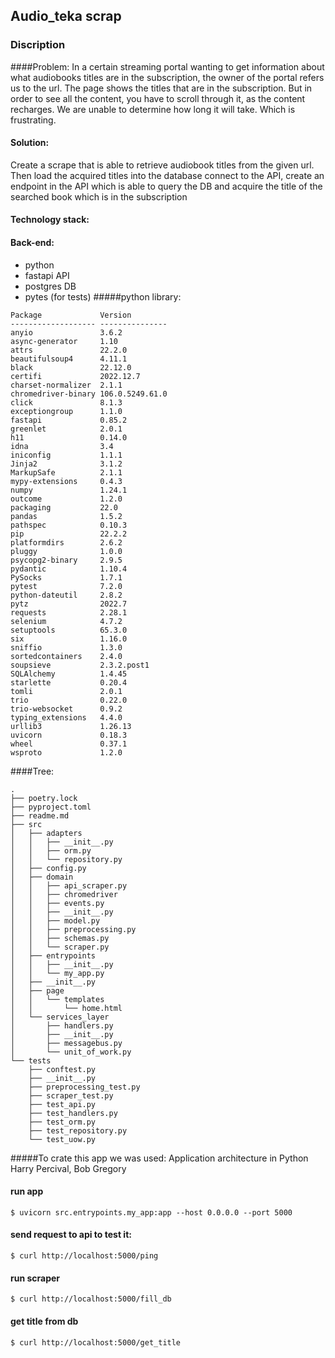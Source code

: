 ## Audio_teka scrap
### Discription
####Problem:
In a certain streaming portal wanting to get information about what  audiobooks titles are in the subscription, the owner of the portal refers us to the url. The page shows the titles that are in the subscription. But in order to see all the content, you have to scroll through it, as the content recharges. We are unable to determine how long it will take. Which is frustrating.
#### Solution:
Create a scrape that is able to retrieve audiobook titles from the given url.
Then load the acquired titles into the database connect to the API, create an endpoint in the API which is able to query the DB and acquire the title of the searched book which is in the subscription
#### Technology stack:
#### Back-end:
- python
- fastapi API
- postgres DB
- pytes (for tests)
#####python library:
```
Package             Version
------------------- ---------------
anyio               3.6.2
async-generator     1.10
attrs               22.2.0
beautifulsoup4      4.11.1
black               22.12.0
certifi             2022.12.7
charset-normalizer  2.1.1
chromedriver-binary 106.0.5249.61.0
click               8.1.3
exceptiongroup      1.1.0
fastapi             0.85.2
greenlet            2.0.1
h11                 0.14.0
idna                3.4
iniconfig           1.1.1
Jinja2              3.1.2
MarkupSafe          2.1.1
mypy-extensions     0.4.3
numpy               1.24.1
outcome             1.2.0
packaging           22.0
pandas              1.5.2
pathspec            0.10.3
pip                 22.2.2
platformdirs        2.6.2
pluggy              1.0.0
psycopg2-binary     2.9.5
pydantic            1.10.4
PySocks             1.7.1
pytest              7.2.0
python-dateutil     2.8.2
pytz                2022.7
requests            2.28.1
selenium            4.7.2
setuptools          65.3.0
six                 1.16.0
sniffio             1.3.0
sortedcontainers    2.4.0
soupsieve           2.3.2.post1
SQLAlchemy          1.4.45
starlette           0.20.4
tomli               2.0.1
trio                0.22.0
trio-websocket      0.9.2
typing_extensions   4.4.0
urllib3             1.26.13
uvicorn             0.18.3
wheel               0.37.1
wsproto             1.2.0
```
####Tree:
```
.
├── poetry.lock
├── pyproject.toml
├── readme.md
├── src
│   ├── adapters
│   │   ├── __init__.py
│   │   ├── orm.py
│   │   └── repository.py
│   ├── config.py
│   ├── domain
│   │   ├── api_scraper.py
│   │   ├── chromedriver
│   │   ├── events.py
│   │   ├── __init__.py
│   │   ├── model.py
│   │   ├── preprocessing.py
│   │   ├── schemas.py
│   │   └── scraper.py
│   ├── entrypoints
│   │   ├── __init__.py
│   │   └── my_app.py
│   ├── __init__.py
│   ├── page
│   │   └── templates
│   │       └── home.html
│   └── services_layer
│       ├── handlers.py
│       ├── __init__.py
│       ├── messagebus.py
│       └── unit_of_work.py
└── tests
    ├── conftest.py
    ├── __init__.py
    ├── preprocessing_test.py
    ├── scraper_test.py
    ├── test_api.py
    ├── test_handlers.py
    ├── test_orm.py
    ├── test_repository.py
    └── test_uow.py
```
#####To crate this app we was used: 
Application architecture in Python
Harry Percival, Bob Gregory
#### run app
```$ uvicorn src.entrypoints.my_app:app --host 0.0.0.0 --port 5000```
#### send request to api to test it:
```$ curl http://localhost:5000/ping```
#### run scraper
```$ curl http://localhost:5000/fill_db```
#### get title from db
```$ curl http://localhost:5000/get_title```

